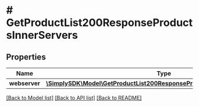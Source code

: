 # # GetProductList200ResponseProductsInnerServers

## Properties

Name | Type | Description | Notes
------------ | ------------- | ------------- | -------------
**webserver** | [**\SimplySDK\Model\GetProductList200ResponseProductsInnerServersWebserver**](GetProductList200ResponseProductsInnerServersWebserver.md) |  | [optional]

[[Back to Model list]](../../README.md#models) [[Back to API list]](../../README.md#endpoints) [[Back to README]](../../README.md)
